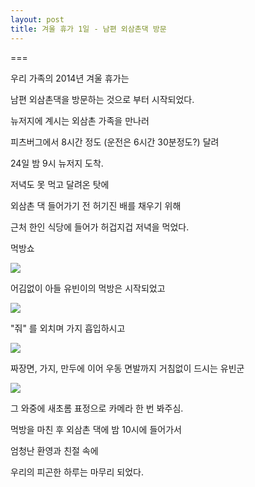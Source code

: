 ```yaml
---
layout: post
title: 겨울 휴가 1일 - 남편 외삼촌댁 방문
---
```

===

우리 가족의 2014년 겨울 휴가는 

남편 외삼촌댁을 방문하는 것으로 부터 시작되었다.

뉴저지에 계시는 외삼촌 가족을 만나러

피츠버그에서 8시간 정도 (운전은 6시간 30분정도?) 달려

24일 밤 9시 뉴저지 도착.

저녁도 못 먹고 달려온 탓에

외삼촌 댁 들어가기 전 허기진 배를 채우기 위해

근처 한인 식당에 들어가 허겁지겁 저녁을 먹었다.

먹방쇼

![](http://3.bp.blogspot.com/-H6PYl63ZmbA/VKyqWXY1eRI/AAAAAAAAFj4/8kPvSlrg0cQ/s1600/20141224_214711.jpg)

어김없이 아들 유빈이의 먹방은 시작되었고

![](http://4.bp.blogspot.com/-rdRPt7evEgc/VKyqXh-Ns1I/AAAAAAAAFkE/XAQV248vVBw/s1600/20141224_215037.jpg)

 "줘" 를 외치며 가지 흡입하시고

![](http://3.bp.blogspot.com/-bbt72pcBwJM/VKyqWdFsOsI/AAAAAAAAFj0/lvN6nVgcBAE/s1600/20141224_214715.jpg)

짜장면, 가지, 만두에 이어 우동 면발까지 거침없이 드시는 유빈군

![](http://2.bp.blogspot.com/-x46RG26UV4I/VKyqWTlR0mI/AAAAAAAAFj8/NWPQepsL53o/s1600/20141224_214726.jpg)

그 와중에 새초롬 표정으로 카메라 한 번 봐주심. 

먹방을 마친 후 외삼촌 댁에 밤 10시에 들어가서

엄청난 환영과 친절 속에 

우리의 피곤한 하루는 마무리 되었다. 
